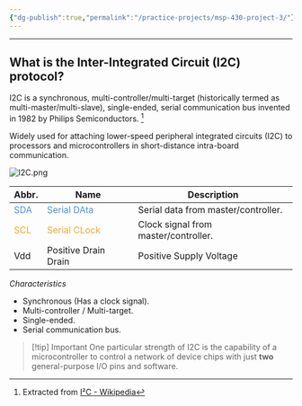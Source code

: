 ```yaml
---
{"dg-publish":true,"permalink":"/practice-projects/msp-430-project-3/"}
---
```


---
## What is the Inter-Integrated Circuit (I2C) protocol?

I2C is a synchronous, multi-controller/multi-target (historically termed as multi-master/multi-slave), single-ended, serial communication bus invented in 1982 by Philips Semiconductors. [^1]

Widely used for attaching lower-speed peripheral integrated circuits (I2C) to processors and microcontrollers in short-distance intra-board communication.

![I2C.png](/img/user/Practice%20projects/Reference%20images/I2C.png)

| Abbr.                            | Name                                      | Description                          |
| -------------------------------- | ----------------------------------------- | ------------------------------------ |
| <font color="#4A90E2">SDA</font> | <font color="#4A90E2">Serial DAta</font>  | Serial data from master/controller.  |
| <font color="#F5A623">SCL</font> | <font color="#F5A623">Serial CLock</font> | Clock signal from master/controller. |
| Vdd                              | Positive Drain Drain                      | Positive Supply Voltage              |

_Characteristics_
- Synchronous (Has a clock signal).
- Multi-controller / Multi-target.
- Single-ended.
- Serial communication bus.

> [!tip] Important
> One particular strength of I2C is the capability of a microcontroller to control a network of device chips with just **two** general-purpose I/O pins and software.



[^1]: Extracted from [I²C - Wikipedia](https://en.wikipedia.org/wiki/I%C2%B2C)
